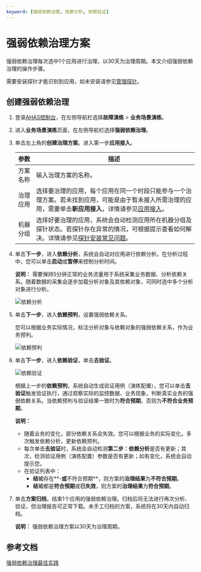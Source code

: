 ```yaml
---
keyword: [强弱依赖治理, 依赖分析, 依赖验证]
---
```


# 强弱依赖治理方案

强弱依赖治理每次选中1个应用进行治理，以30天为治理周期。本文介绍强弱依赖治理的操作步骤。

需要安装探针才能识别到应用，如未安装请参见[管理探针](/cn.zh-CN/系统管理/管理探针.md)。

## 创建强弱依赖治理

1.  登录[AHAS控制台](https://ahas.console.aliyun.com)，在左侧导航栏选择**故障演练** \> **业务场景演练**。

2.  进入**业务场景演练**页面，在左侧导航栏选择**强弱依赖治理**。

3.  单击左上角的**创建治理方案**。进入第一步**应用接入**。

    |参数|描述|
    |--|--|
    |方案名称|输入治理方案的名称。|
    |治理应用|选择要治理的应用，每个应用在同一个时段只能参与一个治理方案。若未找到应用，可能是由于暂未接入所需治理的应用，需要单击**新应用接入**，详情请参见[应用接入](https://ahas-chaos.console.aliyun.com/application/access)。|
    |机器分组|选择好要治理的应用，系统会自动检测应用所在机器分组及探针状态。若探针存在异常的情况，可根据提示查看如何解决。详情请参见[探针安装常见问题](/cn.zh-CN/架构感知/参考信息/探针安装常见问题.md)。|

4.  单击**下一步**，进入**依赖分析**，系统会自动对应用进行依赖分析。在分析过程中，您可以单击**启动**或**暂停**来控制分析时间。

    **说明：** 需要保持5分钟正常的业务流量用于系统采集业务数据、分析依赖关系。随着数据的采集会逐步加载分析对象及其依赖对象，可同时选中多个分析对象进行分析。

    ![依赖分析](https://static-aliyun-doc.oss-accelerate.aliyuncs.com/assets/img/zh-CN/4618029951/p161886.png)

5.  单击**下一步**，进入**依赖预判**，设置强弱依赖关系。

    您可以根据业务实际情况，标注分析对象与依赖对象的强弱依赖关系，作为业务预判。

    ![依赖预判](https://static-aliyun-doc.oss-accelerate.aliyuncs.com/assets/img/zh-CN/4618029951/p161887.png)

6.  单击**下一步**，进入**依赖验证**，单击**去验证**。

    ![依赖验证](https://static-aliyun-doc.oss-accelerate.aliyuncs.com/assets/img/zh-CN/4618029951/p161890.png)

    根据上一步的**依赖预判**，系统自动生成验证用例（演练配置），您可以单击**去验证**触发验证执行，通过观察实际的监控数据、业务现象，判断真实业务的强弱依赖关系。当依赖预判与验证结果一致时为**符合预期**，否则为**不符合业务预期**。

    **说明：**

    -   随着业务的变化，部分依赖关系会失效。您可以根据业务的实际变化，多次触发依赖分析，更新依赖预判。
    -   每次单击**去验证**时，系统会自动检测**第二步：依赖分析**是否有更新；其次，检测验证用例（演练配置）参数是否有更新；如有变化，系统会自动提示您。
    -   在验证列表中：
        -   **结论**存在**-**或**不符合预期**，则方案的**治理结果**为**不符合预期**。
        -   **结论**都是**符合预期**或**已失效**，则方案的**治理结果**为**符合预期**。
7.  单击**方案归档**，结束1个应用的强弱依赖治理。归档后将无法进行再次分析、验证，但治理报告可正常下载。未手工归档的方案，系统将在30天内自动归档。

    **说明：** 强弱依赖治理方案以30天为治理周期。


## 参考文档

[强弱依赖治理最佳实践](/cn.zh-CN/故障演练/最佳实践/强弱依赖治理最佳实践.md)


